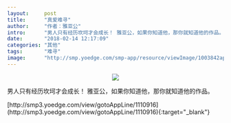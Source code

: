 ```yaml
---
layout:     post
title:      "真爱难寻"
author:     "作者：雅亚公"
intro:      "男人只有经历坎坷才会成长！ 雅亚公，如果你知道他，那你就知道他的作品。"
date:       "2018-02-14 12:17:09"
categories: "其他"
tags:       "难寻"
image:      "http://smp.yoedge.com/smp-app/resource/viewImage/1003842appline.png"
---
```

<div style="text-align: center">
<p><img src="http://smp.yoedge.com/smp-app/resource/viewImage/1003842appline.png"/></p>
</div>
<p class="post-meta">
<span>男人只有经历坎坷才会成长！ 雅亚公，如果你知道他，那你就知道他的作品。</span>
</p>
[http://smp3.yoedge.com/view/gotoAppLine/1110916](http://smp3.yoedge.com/view/gotoAppLine/1110916){:target="_blank"}


